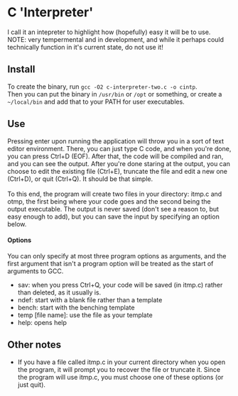 # C 'Interpreter'
I call it an intepreter to highlight how (hopefully) easy it will be to use. \
NOTE: very tempermental and in development, and while it perhaps could technically function in it's current state, do not use it!

## Install
To create the binary, run `gcc -O2 c-interpreter-two.c -o cintp`. \
Then you can put the binary in `/usr/bin` or `/opt` or something, or create a `~/local/bin` and add that to your PATH for user executables.

## Use
Pressing enter upon running the application will throw you in a sort of text editor environment. There, you can just type C code, and when you're done, you can press Ctrl+D (EOF). After that, the code will be compiled and ran, and you can see the output. After you're done staring at the output, you can choose to edit the existing file (Ctrl+E), truncate the file and edit a new one (Ctrl+D), or quit (Ctrl+Q). It should be that simple.\
\
To this end, the program will create two files in your directory: itmp.c and otmp, the first being where your code goes and the second being the output executable. The output is never saved (don't see a reason to, but easy enough to add), but you can save the input by specifying an option below.

#### Options 
You can only specify at most three program options as arguments, and the first argument that isn't a program option will be treated as the start of arguments to GCC.
- sav: when you press Ctrl+Q, your code will be saved (in itmp.c) rather than deleted, as it usually is.
- ndef: start with a blank file rather than a template
- bench: start with the benching template
- temp \[file name\]: use the file as your template
- help: opens help

## Other notes
- If you have a file called itmp.c in your current directory when you open the program, it will prompt you to recover the file or truncate it. Since the program will use itmp.c, you must choose one of these options (or just quit).
